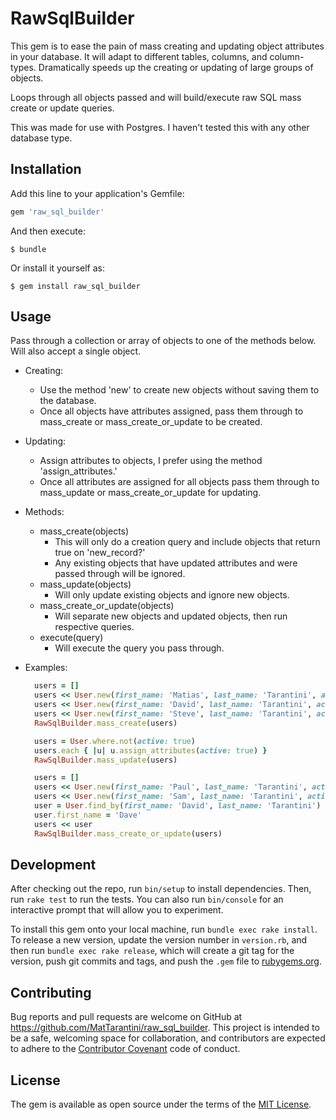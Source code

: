 # RawSqlBuilder

This gem is to ease the pain of mass creating and updating object attributes in your database.
It will adapt to different tables, columns, and column-types.
Dramatically speeds up the creating or updating of large groups of objects.

Loops through all objects passed and will build/execute raw SQL mass create or update queries.

This was made for use with Postgres. I haven't tested this with any other database type.

## Installation

Add this line to your application's Gemfile:

```ruby
gem 'raw_sql_builder'
```

And then execute:

    $ bundle

Or install it yourself as:

    $ gem install raw_sql_builder

## Usage

Pass through a collection or array of objects to one of the methods below.
Will also accept a single object.

- Creating:
  - Use the method 'new' to create new objects without saving them to the database.
  - Once all objects have attributes assigned, pass them through to mass_create or
    mass_create_or_update to be created.
  
- Updating:
  - Assign attributes to objects, I prefer using the method 'assign_attributes.'
  - Once all attributes are assigned for all objects pass them through to mass_update or
    mass_create_or_update for updating.
  
- Methods:
  - mass_create(objects)
    - This will only do a creation query and include objects that return true on 'new_record?'
    - Any existing objects that have updated attributes and were passed through will be ignored.
  - mass_update(objects)
    - Will only update existing objects and ignore new objects.
  - mass_create_or_update(objects)
    - Will separate new objects and updated objects, then run respective queries.
  - execute(query)
    - Will execute the query you pass through.
    
- Examples:
  ```ruby
    users = []
    users << User.new(first_name: 'Matias', last_name: 'Tarantini', active: true)
    users << User.new(first_name: 'David', last_name: 'Tarantini', active: false)
    users << User.new(first_name: 'Steve', last_name: 'Tarantini', active: false)
    RawSqlBuilder.mass_create(users)
  ```
  ```ruby
    users = User.where.not(active: true)
    users.each { |u| u.assign_attributes(active: true) }
    RawSqlBuilder.mass_update(users)
  ```
  ```ruby
    users = []
    users << User.new(first_name: 'Paul', last_name: 'Tarantini', active: true)
    users << User.new(first_name: 'Sam', last_name: 'Tarantini', active: true)
    user = User.find_by(first_name: 'David', last_name: 'Tarantini')
    user.first_name = 'Dave'
    users << user
    RawSqlBuilder.mass_create_or_update(users)
  ```

## Development

After checking out the repo, run `bin/setup` to install dependencies. Then, run `rake test` to run the tests. You can also run `bin/console` for an interactive prompt that will allow you to experiment.

To install this gem onto your local machine, run `bundle exec rake install`. To release a new version, update the version number in `version.rb`, and then run `bundle exec rake release`, which will create a git tag for the version, push git commits and tags, and push the `.gem` file to [rubygems.org](https://rubygems.org).

## Contributing

Bug reports and pull requests are welcome on GitHub at https://github.com/MatTarantini/raw_sql_builder. This project is intended to be a safe, welcoming space for collaboration, and contributors are expected to adhere to the [Contributor Covenant](contributor-covenant.org) code of conduct.


## License

The gem is available as open source under the terms of the [MIT License](http://opensource.org/licenses/MIT).
